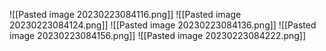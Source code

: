 ![[Pasted image 20230223084116.png]]
![[Pasted image 20230223084124.png]]
![[Pasted image 20230223084136.png]]
![[Pasted image 20230223084156.png]]
![[Pasted image 20230223084222.png]]
